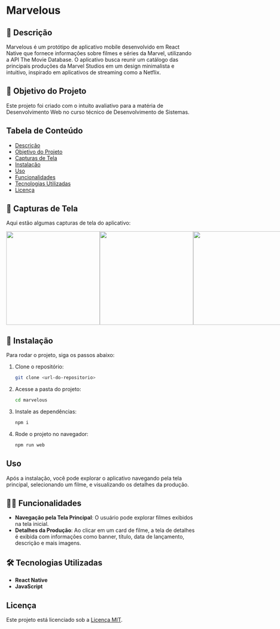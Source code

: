 # Marvelous

## 📄 Descrição
Marvelous é um protótipo de aplicativo mobile desenvolvido em React Native que fornece informações sobre filmes e séries da Marvel, utilizando a API The Movie Database. O aplicativo busca reunir um catálogo das principais produções da Marvel Studios em um design minimalista e intuitivo, inspirado em aplicativos de streaming como a Netflix.

## 🎯 Objetivo do Projeto
Este projeto foi criado com o intuito avaliativo para a matéria de Desenvolvimento Web no curso técnico de Desenvolvimento de Sistemas.

## Tabela de Conteúdo
- [Descrição](#descrição)
- [Objetivo do Projeto](#objetivo-do-projeto)
- [Capturas de Tela](#capturas-de-tela)
- [Instalação](#instalação)
- [Uso](#uso)
- [Funcionalidades](#funcionalidades)
- [Tecnologias Utilizadas](#tecnologias-utilizadas)
- [Licença](#licença)

## 📱 Capturas de Tela
Aqui estão algumas capturas de tela do aplicativo:

<div style="display: flex; justify-content: space-between;" align="center">


   <img src="https://github.com/user-attachments/assets/bfc5d202-b7d7-4d04-895b-e1f9d1b45e18" width="250px" />


   <img src="https://github.com/user-attachments/assets/99ff8bdd-990f-491e-9772-4ae12a014d12" width="250px" />


   <img src="https://github.com/user-attachments/assets/905633a5-1aa5-4db9-97df-82ee47c97dd2" width="250px" />
   
</div>

## 🔗 Instalação
Para rodar o projeto, siga os passos abaixo:

1. Clone o repositório:
   ```bash
   git clone <url-do-repositorio>
   ```

2. Acesse a pasta do projeto:
   ```bash
   cd marvelous
   ```

3. Instale as dependências:
   ```bash
   npm i
   ```

4. Rode o projeto no navegador:
   ```bash
   npm run web
   ```

## Uso
Após a instalação, você pode explorar o aplicativo navegando pela tela principal, selecionando um filme, e visualizando os detalhes da produção.

## 👨‍💻 Funcionalidades
- **Navegação pela Tela Principal**: O usuário pode explorar filmes exibidos na tela inicial.
- **Detalhes da Produção**: Ao clicar em um card de filme, a tela de detalhes é exibida com informações como banner, título, data de lançamento, descrição e mais imagens.

## 🛠️ Tecnologias Utilizadas
- **React Native**
- **JavaScript**

## Licença
Este projeto está licenciado sob a [Licença MIT](LICENSE).


